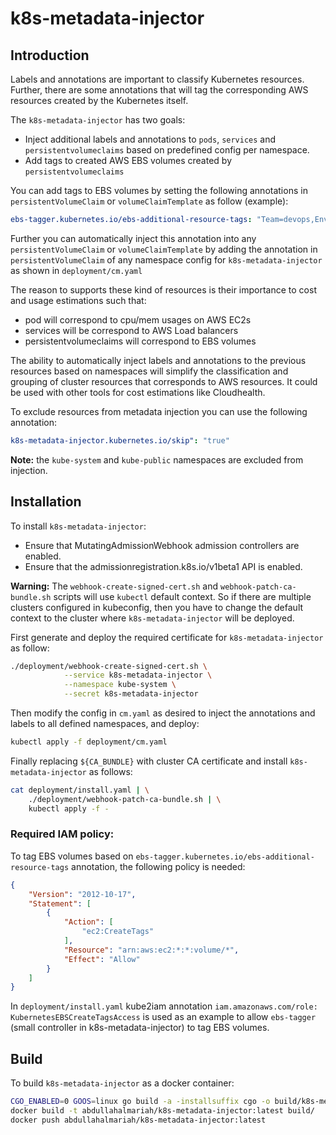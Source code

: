# k8s-metadata-injector

## Introduction

Labels and annotations are important to classify Kubernetes resources. Further, there are some annotations that will tag the corresponding AWS resources created by the Kubernetes itself.

The `k8s-metadata-injector` has two goals:

* Inject additional labels and annotations to `pods`, `services` and `persistentvolumeclaims` based on predefined config per namespace.
* Add tags to created AWS EBS volumes created by `persistentvolumeclaims`

You can add tags to EBS volumes by setting the following annotations in `persistentVolumeClaim` or `volumeClaimTemplate` as follow (example):

```yaml
ebs-tagger.kubernetes.io/ebs-additional-resource-tags: "Team=devops,Env=prod,Project=k8s"
```

Further you can automatically inject this annotation into any `persistentVolumeClaim` or `volumeClaimTemplate`
by adding the annotation in `persistentVolumeClaim` of any namespace config for `k8s-metadata-injector` as shown in `deployment/cm.yaml`

The reason to supports these kind of resources is their importance to cost and usage estimations such that:
* pod will correspond to cpu/mem usages on AWS EC2s
* services will be correspond to AWS Load balancers
* persistentvolumeclaims will correspond to EBS volumes

The ability to automatically inject labels and annotations to the previous resources based on namespaces will simplify the classification and grouping of cluster resources that corresponds to AWS resources. It could be used with other tools for cost estimations like Cloudhealth.

To exclude resources from metadata injection you can use the following annotation:

```yaml
k8s-metadata-injector.kubernetes.io/skip": "true"
```

**Note:** the `kube-system` and `kube-public` namespaces are excluded from injection.

## Installation

To install `k8s-metadata-injector`:
* Ensure that MutatingAdmissionWebhook admission controllers are enabled.
* Ensure that the admissionregistration.k8s.io/v1beta1 API is enabled.

**Warning:** The `webhook-create-signed-cert.sh` and `webhook-patch-ca-bundle.sh` scripts will use `kubectl` default context. So if there are multiple clusters configured in kubeconfig, then you have to change the default context to the cluster where `k8s-metadata-injector` will be deployed.

First generate and deploy the required certificate for `k8s-metadata-injector` as follow:

```bash
./deployment/webhook-create-signed-cert.sh \
            --service k8s-metadata-injector \
            --namespace kube-system \
            --secret k8s-metadata-injector
```

Then modify the config in `cm.yaml` as desired to inject the annotations and labels to all defined namespaces, and deploy:

```bash
kubectl apply -f deployment/cm.yaml
```

Finally replacing `${CA_BUNDLE}` with cluster CA certificate and install `k8s-metadata-injector` as follows:

```bash
cat deployment/install.yaml | \
    ./deployment/webhook-patch-ca-bundle.sh | \
    kubectl apply -f -
```

### Required IAM policy:
To tag EBS volumes based on `ebs-tagger.kubernetes.io/ebs-additional-resource-tags` annotation, the following policy is needed:

```json
{
    "Version": "2012-10-17",
    "Statement": [
        {
            "Action": [
                "ec2:CreateTags"
            ],
            "Resource": "arn:aws:ec2:*:*:volume/*",
            "Effect": "Allow"
        }
    ]
}
```

In `deployment/install.yaml` kube2iam annotation `iam.amazonaws.com/role: KubernetesEBSCreateTagsAccess` is used as an example to allow `ebs-tagger` (small controller in k8s-metadata-injector) to tag EBS volumes.

## Build

To build `k8s-metadata-injector` as a docker container:

```bash
CGO_ENABLED=0 GOOS=linux go build -a -installsuffix cgo -o build/k8s-metadata-injector .
docker build -t abdullahalmariah/k8s-metadata-injector:latest build/
docker push abdullahalmariah/k8s-metadata-injector:latest
```
